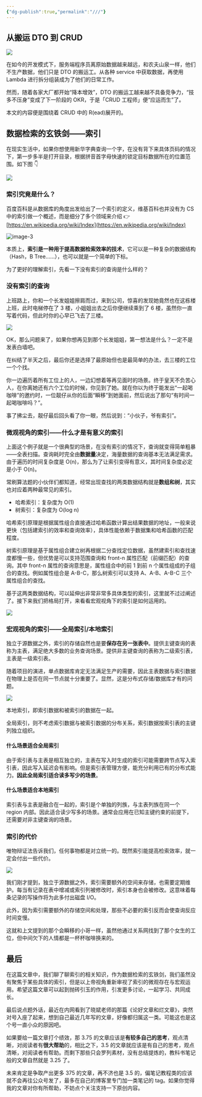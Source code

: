 ```yaml
---
{"dg-publish":true,"permalink":"///"}
---
```



## 从搬运 DTO 到 CRUD

![](https://cdn.ytools.xyz/uPic/e6c9d24ely1h4p5xk2rq2j20ye0ieac1.jpg)

在如今的开发模式下，服务端程序员离原始数据越来越远，和农夫山泉一样，他们不生产数据，他们只是 DTO 的搬运工。从各种 service 中获取数据，再使用 Lambda 进行拆分组装成为了他们的日常工作。

然而，随着各家大厂都开始“降本增效”，DTO 的搬运工越来越不具备竞争力，“技多不压身”变成了下一阶段的 OKR，于是「CRUD 工程师」便“应运而生”了。

本文的内容便是围绕着 CRUD 中的 R(ead)展开的。

## 数据检索的玄铁剑——索引

在现实生活中，如果你想使用新华字典查询一个字，在没有背下来具体页码的情况下，第一步多半是打开目录，根据拼音首字母快速的锁定目标数据所在的位置范围。如下图 👇

![](https://cdn.ytools.xyz/uPic/e6c9d24ely1h4p5xryo09j20dd0ikaba.jpg)

### 索引究竟是什么？

百度百科是从数据库的角度出发给出了一个索引的定义，维基百科也并没有为 CS 中的索引做一个概述，而是细分了多个领域来介绍 👉[https://en.wikipedia.org/wiki/Index](https://en.wikipedia.org/wiki/Index)

![image-3](https://cdn.ytools.xyz/uPic/e6c9d24ely1h4p60b0nw1j215o0kvn19.jpg)

本质上，**索引是一种用于提高数据检索效率的技术**，它可以是一种复杂的数据结构（Hash，B Tree……），也可以就是一个简单的下标。

为了更好的理解索引，先看一下没有索引的查询是什么样的？

### 没有索引的查询

上班路上，你和一个长发姐姐擦肩而过，来到公司，惊喜的发现她竟然也在这栋楼上班，此时电梯停在了 3 楼，小姐姐出去之后你便继续乘到了 6 楼，虽然你一直写着代码，但此时你的心早已飞去了三楼。

![](https://cdn.ytools.xyz/uPic/e6c9d24ely1h4p60wvmp2j206c0653yf.jpg)

OK，那么问题来了，如果你想再见到那个长发姐姐，第一想法是什么？一定不是发表白墙吧。

在纠结了半天之后，最后你还是选择了最原始但也是最简单的办法，去三楼的工位一个个找。

你一边遍历着所有工位上的人，一边幻想着等再见面时的场景。终于皇天不负苦心人，在你离她还有六个工位的时候，你见到了她。就在你以为终于能发出“一起喝咖啡”的邀约时，一位靓仔从你的后面“瞬移”到她面前，然后说出了那句“有时间一起喝咖啡吗？”。

事了拂尘去，靓仔最后回头看了你一眼，然后说到：“小伙子，爷有索引”。

### 微观视角的索引——什么才是有意义的索引

上面这个例子就是一个很典型的场景，在没有索引的情况下，查询就变得简单粗暴——全表扫描。查询耗时完全由**数据量**决定，海量数据的查询基本无法满足需求。
由于遍历的时间复杂度是 O(n)，那么为了让索引变得有意义，其时间复杂度必定是小于 O(n)。

常刷算法题的小伙伴们都知道，经常出现查找的两类数据结构就是**数组和树**，其实也对应着两种最常见的索引。

- 哈希索引：复杂度为 O(1)
- 树索引：复杂度为 O(log n)

哈希索引原理是根据属性组合直接通过哈希函数计算出结果数据的地址，一般来说更快（包括建索引的效率和查询效率），具体性能依赖于数据集和哈希函数的匹配程度。

树索引原理是基于属性组合建立树再根据二分查找定位数据，虽然建索引和查找速度都慢一些，但优势是可以支持范围查询和 front-n 属性匹配（前缀匹配）的查询。其中 front-n 属性的查询意思是，属性组合中的前 1 到前 n 个属性组成的子组合的查找。例如属性组合是 A-B-C，那么树索引可以支持 A、A-B、A-B-C 三个属性组合的查找。

基于这两类数据结构，可以延伸出非常非常多具体类型的索引，这里就不过过阐述了。接下来我们把格局打开，来看看宏观视角下的索引是如何运用的。

![](https://cdn.ytools.xyz/uPic/e6c9d24ely1h4p61jv4m5j20go05wmxf.jpg)

### 宏观视角的索引——全局索引/本地索引

独立于源数据之外，索引的存储自然也是要**保存在另一张表中**。提供主键查询的表称为主表，满足绝大多数的业务查询场景。提供非主键查询的表称为二级索引表，主表是一级索引表。

随着项目的演进，单点数据库肯定无法满足生产的需要，因此主表数据与索引数据在物理上是否在同一节点就十分重要了。显然，这是分布式存储/数据库才有的问题。

![](https://cdn.ytools.xyz/uPic/e6c9d24ely1h4p6233gbzj20i20h6dh0.jpg)

本地索引，即索引数据和被索引的数据在一起。

全局索引，则不考虑索引数据与被索引数据的分布关系，索引数据按索引表的主键列独立组织。

#### 什么场景适合全局索引

由于索引表与主表是相互独立的，主表在写入时生成的索引可能需要跨节点写入索引表，因此写入延迟会有影响。但是索引表管理方便，能充分利用已有的分布式能力。**因此全局索引适合读多写少的场景**。

#### 什么场景适合本地索引

索引表与主表是融合在一起的，索引是个单独的列族，与主表列族在同一个 region 内部。因此适合读少写多的场景。通常会应用在已知主键约束的前提下，还需要对非主键查询的场景。

### 索引的代价

唯物辩证法告诉我们，任何事物都是对立统一的。既然索引能提高检索效率，就一定会付出一些代价。

![](https://cdn.ytools.xyz/uPic/e6c9d24ely1h4p62ghozuj205i0403yc.jpg)

我们刚才提到，独立于源数据之外，索引需要额外的空间来存储，也需要定期维护。每当有记录在表中增减或索引列被修改时，索引本身也会被修改。这意味着每条记录的写操作将为此多付出磁盘 I/O。

此外，因为索引需要额外的存储空间和处理，那些不必要的索引反而会使查询反应时间变慢。

这就和上文提到的那个会瞬移的小哥一样，虽然他通过关系网找到了那个女生的工位，但中间欠下的人情都是一杯杯咖啡换来的。

## 最后

在这篇文章中，我们聊了聊索引的相关知识，作为数据检索的玄铁剑，我们虽然没有聚焦于某些具体的索引，但是以上帝视角重新审视了索引的微观存在与宏观运用。希望这篇文章可以起到抛砖引玉的作用，引发更多讨论，一起学习、共同成长。

最后说点题外话，最近在内网看到了晓斌老师的那篇《论好文章和烂文章》，突然对号入座了起来，想到自己最近几年写的文章，好像都归属这一类。可能这也是这个号一直小众的原因吧。

如果要给一篇文章打个绩效，那 3.75 的文章应该是**有较多自己的思考**，观点清晰，对阅读者有**很大帮助**的，相比之下，3.5 的文章就应该是有自己的思考，观点清晰，对阅读者有帮助。而剩下那些只会罗列素材，没有总结提炼的，教科书笔记般的文章自然就是 3.25 了。

未来肯定是争取产出更多 375 的文章，再不济也是 3.5 的，偏笔记教程类的应该就不会再往公众号发了，最多在自己的博客里专门加一类笔记的 tag。如果你觉得我的文章对你有所帮助，不妨点个关注支持一下原创内容。
